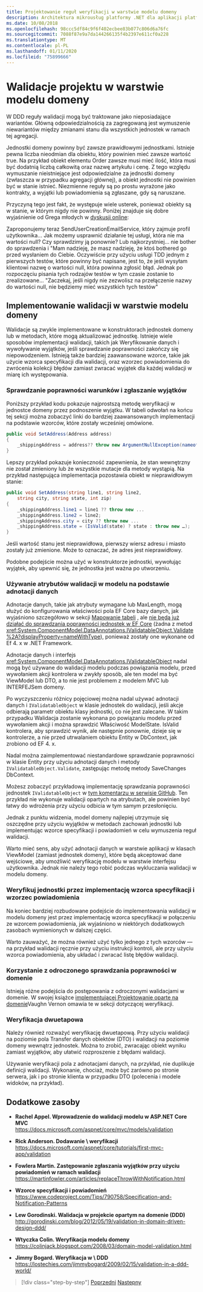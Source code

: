 ```yaml
---
title: Projektowanie reguł weryfikacji w warstwie modelu domeny
description: Architektura mikrousług platformy .NET dla aplikacji platformy .NET w kontenerze | Poznaj kluczowe pojęcia związane z walidacją modelu domeny.
ms.date: 10/08/2018
ms.openlocfilehash: 98ccc5df84c9f6f402ecbee83b077c806d6a76fc
ms.sourcegitcommit: 7088f87e9a7da144266135f4b2397e611cf0a228
ms.translationtype: MT
ms.contentlocale: pl-PL
ms.lasthandoff: 01/11/2020
ms.locfileid: "75899666"
---
```

# <a name="design-validations-in-the-domain-model-layer"></a>Walidacje projektu w warstwie modelu domeny

W DDD reguły walidacji mogą być traktowane jako nieposiadające wariantów. Główną odpowiedzialnością za zagregowaną jest wymuszenie niewariantów między zmianami stanu dla wszystkich jednostek w ramach tej agregacji.

Jednostki domeny powinny być zawsze prawidłowymi jednostkami. Istnieje pewna liczba nieodmian dla obiektu, który powinien mieć zawsze wartość true. Na przykład obiekt elementu Order zawsze musi mieć ilość, która musi być dodatnią liczbą całkowitą oraz nazwę artykułu i cenę. Z tego względu wymuszanie nieistniejące jest odpowiedzialne za jednostki domeny (zwłaszcza w przypadku agregacji głównej), a obiekt jednostki nie powinien być w stanie istnieć. Niezmienne reguły są po prostu wyrażone jako kontrakty, a wyjątki lub powiadomienia są zgłaszane, gdy są naruszane.

Przyczyną tego jest fakt, że występuje wiele usterek, ponieważ obiekty są w stanie, w którym nigdy nie powinny. Poniżej znajduje się dobre wyjaśnienie od Grega młodych w [dyskusji online](https://jeffreypalermo.com/2009/05/the-fallacy-of-the-always-valid-entity/):

Zaproponujemy teraz SendUserCreationEmailService, który zajmuje profil użytkownika... Jak możemy usprawnić działanie tej usługi, która nie ma wartości null? Czy sprawdzimy ją ponownie? Lub najkorzystniej... nie bother do sprawdzenia i "Mam nadzieję, że masz nadzieję, że ktoś bothered go przed wysłaniem do Ciebie. Oczywiście przy użyciu usługi TDD jednym z pierwszych testów, które powinny być napisane, jest to, że jeśli wysyłam klientowi nazwę o wartości null, która powinna zgłosić błąd. Jednak po rozpoczęciu pisania tych rodzajów testów w tym czasie zostanie to zrealizowane... "Zaczekaj, jeśli nigdy nie zezwolisz na przełączenie nazwy do wartości null, nie będziemy mieć wszystkich tych testów"

## <a name="implement-validations-in-the-domain-model-layer"></a>Implementowanie walidacji w warstwie modelu domeny

Walidacje są zwykle implementowane w konstruktorach jednostek domeny lub w metodach, które mogą aktualizować jednostkę. Istnieje wiele sposobów implementacji walidacji, takich jak Weryfikowanie danych i wywoływanie wyjątków, jeśli sprawdzanie poprawności zakończy się niepowodzeniem. Istnieją także bardziej zaawansowane wzorce, takie jak użycie wzorca specyfikacji dla walidacji, oraz wzorzec powiadomienia do zwrócenia kolekcji błędów zamiast zwracać wyjątek dla każdej walidacji w miarę ich występowania.

### <a name="validate-conditions-and-throw-exceptions"></a>Sprawdzanie poprawności warunków i zgłaszanie wyjątków

Poniższy przykład kodu pokazuje najprostszą metodę weryfikacji w jednostce domeny przez podnoszenie wyjątku. W tabeli odwołań na końcu tej sekcji można zobaczyć linki do bardziej zaawansowanych implementacji na podstawie wzorców, które zostały wcześniej omówione.

```csharp
public void SetAddress(Address address)
{
    _shippingAddress = address?? throw new ArgumentNullException(nameof(address));
}
```

Lepszy przykład pokazuje konieczność zapewnienia, że stan wewnętrzny nie został zmieniony lub że wszystkie mutacje dla metody wystąpią. Na przykład następująca implementacja pozostawia obiekt w nieprawidłowym stanie:

```csharp
public void SetAddress(string line1, string line2,
    string city, string state, int zip)
{
    _shippingAddress.line1 = line1 ?? throw new ...
    _shippingAddress.line2 = line2;
    _shippingAddress.city = city ?? throw new ...
    _shippingAddress.state = (IsValid(state) ? state : throw new …);
}
```

Jeśli wartość stanu jest nieprawidłowa, pierwszy wiersz adresu i miasto zostały już zmienione. Może to oznaczać, że adres jest nieprawidłowy.

Podobne podejście można użyć w konstruktorze jednostki, wywołując wyjątek, aby upewnić się, że jednostka jest ważna po utworzeniu.

### <a name="use-validation-attributes-in-the-model-based-on-data-annotations"></a>Używanie atrybutów walidacji w modelu na podstawie adnotacji danych

Adnotacje danych, takie jak atrybuty wymagane lub MaxLength, mogą służyć do konfigurowania właściwości pola EF Core bazy danych, jak wyjaśniono szczegółowo w sekcji [Mapowanie tabeli](infrastructure-persistence-layer-implemenation-entity-framework-core.md#table-mapping) , ale [nie będą już działać do sprawdzania poprawności jednostek w EF Core](https://github.com/dotnet/efcore/issues/3680) (żadna z metod <xref:System.ComponentModel.DataAnnotations.IValidatableObject.Validate%2A?displayProperty=nameWithType>), ponieważ zostały one wykonane od Ef 4. x w .NET Framework.

Adnotacje danych i interfejs <xref:System.ComponentModel.DataAnnotations.IValidatableObject> nadal mogą być używane do walidacji modelu podczas powiązania modelu, przed wywołaniem akcji kontrolera w zwykły sposób, ale ten model ma być ViewModel lub DTO, a to nie jest problemem z modelem MVC lub INTERFEJSem domeny.

Po wyczyszczeniu różnicy pojęciowej można nadal używać adnotacji danych i `IValidatableObject` w klasie jednostek do walidacji, jeśli akcje odbierają parametr obiektu klasy jednostki, co nie jest zalecane. W takim przypadku Walidacja zostanie wykonana po powiązaniu modelu przed wywołaniem akcji i można sprawdzić Właściwość ModelState. IsValid kontrolera, aby sprawdzić wynik, ale następnie ponownie, dzieje się w kontrolerze, a nie przed utrwalaniem obiektu Entity w DbContext, jak zrobiono od EF 4. x.

Nadal można zaimplementować niestandardowe sprawdzanie poprawności w klasie Entity przy użyciu adnotacji danych i metody `IValidatableObject.Validate`, zastępując metodę metody SaveChanges DbContext.

Możesz zobaczyć przykładową implementację sprawdzania poprawności jednostek `IValidatableObject` w [tym komentarzu w serwisie GitHub](https://github.com/dotnet/efcore/issues/3680#issuecomment-155502539). Ten przykład nie wykonuje walidacji opartych na atrybutach, ale powinien być łatwy do wdrożenia przy użyciu odbicia w tym samym przesłonięciu.

Jednak z punktu widzenia, model domeny najlepiej utrzymuje się oszczędne przy użyciu wyjątków w metodach zachowań jednostki lub implementując wzorce specyfikacji i powiadomień w celu wymuszenia reguł walidacji.

Warto mieć sens, aby użyć adnotacji danych w warstwie aplikacji w klasach ViewModel (zamiast jednostek domeny), które będą akceptować dane wejściowe, aby umożliwić weryfikację modelu w warstwie interfejsu użytkownika. Jednak nie należy tego robić podczas wykluczania walidacji w modelu domeny.

### <a name="validate-entities-by-implementing-the-specification-pattern-and-the-notification-pattern"></a>Weryfikuj jednostki przez implementację wzorca specyfikacji i wzorzec powiadomienia

Na koniec bardziej rozbudowane podejście do implementowania walidacji w modelu domeny jest przez implementację wzorca specyfikacji w połączeniu ze wzorcem powiadomienia, jak wyjaśniono w niektórych dodatkowych zasobach wymienionych w dalszej części.

Warto zauważyć, że można również użyć tylko jednego z tych wzorców — na przykład walidacji ręcznie przy użyciu instrukcji kontroli, ale przy użyciu wzorca powiadomienia, aby układać i zwracać listę błędów walidacji.

### <a name="use-deferred-validation-in-the-domain"></a>Korzystanie z odroczonego sprawdzania poprawności w domenie

Istnieją różne podejścia do postępowania z odroczonymi walidacjami w domenie. W swojej książce [implementującej Projektowanie oparte na domenie](https://www.amazon.com/Implementing-Domain-Driven-Design-Vaughn-Vernon/dp/0321834577)Vaughn Vernon omawia te w sekcji dotyczącej weryfikacji.

### <a name="two-step-validation"></a>Weryfikacja dwuetapowa

Należy również rozważyć weryfikację dwuetapową. Przy użyciu walidacji na poziomie pola Transfer danych obiektów (DTO) i walidacji na poziomie domeny wewnątrz jednostek. Można to zrobić, zwracając obiekt wyniku zamiast wyjątków, aby ułatwić rozproszenie z błędami walidacji.

Używanie weryfikacji pola z adnotacjami danych, na przykład, nie duplikuje definicji walidacji. Wykonanie, chociaż, może być zarówno po stronie serwera, jak i po stronie klienta w przypadku DTO (polecenia i modele widoków, na przykład).

## <a name="additional-resources"></a>Dodatkowe zasoby

- **Rachel Appel. Wprowadzenie do walidacji modelu w ASP.NET Core MVC** \
  <https://docs.microsoft.com/aspnet/core/mvc/models/validation>

- **Rick Anderson. Dodawanie \ weryfikacji**
  <https://docs.microsoft.com/aspnet/core/tutorials/first-mvc-app/validation>

- **Fowlera Martin. Zastępowanie zgłaszania wyjątków przy użyciu powiadomień w ramach walidacji** \
  <https://martinfowler.com/articles/replaceThrowWithNotification.html>

- **Wzorce specyfikacji i powiadomień** \
  <https://www.codeproject.com/Tips/790758/Specification-and-Notification-Patterns>

- **Lew Gorodinski. Walidacja w projekcie opartym na domenie (DDD)**  \
  <http://gorodinski.com/blog/2012/05/19/validation-in-domain-driven-design-ddd/>

- **Wtyczka Colin. Weryfikacja modelu domeny** \
  <https://colinjack.blogspot.com/2008/03/domain-model-validation.html>

- **Jimmy Bogard. Weryfikacja w \ DDD**
  <https://lostechies.com/jimmybogard/2009/02/15/validation-in-a-ddd-world/>

> [!div class="step-by-step"]
> [Poprzedni](enumeration-classes-over-enum-types.md)
> [Następny](client-side-validation.md)
